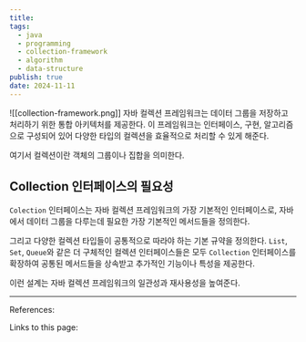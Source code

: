 ```yaml
---
title: 
tags:
  - java
  - programming
  - collection-framework
  - algorithm
  - data-structure
publish: true
date: 2024-11-11
---
```

![[collection-framework.png]]
자바 컬렉션 프레임워크는 데이터 그룹을 저장하고 처리하기 위한 통합 아키텍처를 제공한다. 이 프레임워크는 인터페이스, 구현, 알고리즘으로 구성되어 있어 다양한 타입의 컬렉션을 효율적으로 처리할 수 있게 해준다.

여기서 컬렉션이란 객체의 그룹이나 집합을 의미한다.

## Collection 인터페이스의 필요성
`Colection` 인터페이스는 자바 컬렉션 프레임워크의 가장 기본적인 인터페이스로, 자바에서 데이터 그룹을 다루는데 필요한 가장 기본적인 메서드들을 정의한다.

그리고 다양한 컬렉션 타입들이 공통적으로 따라야 하는 기본 규약을 정의한다. `List`, `Set`, `Queue`와 같은 더 구체적인 컬렉션 인터페이스들은 모두 `Collection` 인터페이스를 확장하여 공통된 메서드들을 상속받고 추가적인 기능이나 특성을 제공한다.

이런 설계는 자바 컬렉션 프레임워크의 일관성과 재사용성을 높여준다.

---
References: 

Links to this page: 